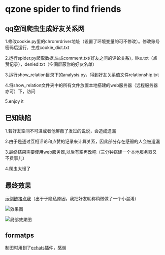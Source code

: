 # qzone spider to find friends 
## qq空间爬虫生成好友关系网



1.修改cookie.py里的chromrdriver地址（设置了环境变量的可不修改）。修改账号密码后运行，生成cookie_dict.txt

2.运行spider.py爬取数据,生成comment.txt(好友之间的评论关系)，like.txt（点赞记录），denied.txt（空间屏蔽你的好友名单）

3.运行show_relation目录下的analysis.py，得到好友关系值文件relationship.txt

4.将show_relation文件夹中的所有文件放置本地搭建的web服务器（远程服务器亦可）下，访问

5.enjoy it


## 已知缺陷

1.若好友空间不可进或者他屏蔽了发过的说说，会造成遗漏

2.由于是通过互相评论和点赞的记录来计算关系，因此部分存在感弱的人会被遗漏

3.最终结果需要使用web服务器,以后有空再改吧（三分钟搭建一个本地服务器又不费事儿）

4.爬虫太慢了


## 最终效果
[示例链接点我](http://118.25.100.134)（出于于隐私原因，我把好友昵称稍微做了一个小混淆）

![效果图](https://github.com/acdzh/python_projects/blob/master/qq_friends_spider/result_example/result.png)


![局部效果图](https://github.com/acdzh/python_projects/blob/master/qq_friends_spider/result_example/result_partial.png)


## formatps

制图时用到了[echats](http://echarts.baidu.com/)插件，感谢
